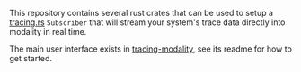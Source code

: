 This repository contains several rust crates that can be used to setup a
[tracing.rs] `Subscriber` that will stream your system's trace data directly
into modality in real time.

The main user interface exists in [tracing-modality], see its readme for how to
get started.

[tracing.rs]: https://tracing.rs/
[tracing-modality]: ./tracing-modality
